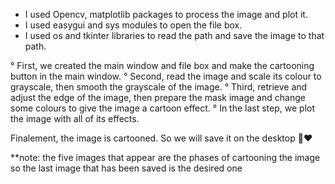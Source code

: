 - I used Opencv, matplotlib packages to process the image and plot it.
- I used easygui and sys modules to open the file box.
- I used os and tkinter libraries to read the path and save the image to that path.

° First, we created the main window and file box and make the cartooning button in the main window.
° Second, read the image and scale its colour to grayscale, then smooth the grayscale of the image.
° Third, retrieve and adjust the edge of the image, then prepare the mask image and change some colours to give the image a cartoon effect.
° In the last step, we plot the image with all of its effects.

Finalement, the image is cartooned. So we will save it on the desktop 🎊❤️


**note: the five images that appear are the phases of cartooning the image so the last image that has been saved is the desired one
